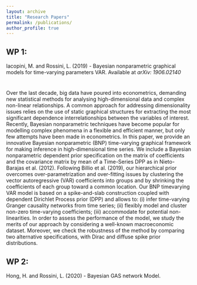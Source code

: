 ```yaml
---
layout: archive
title: "Research Papers"
permalink: /publications/
author_profile: true
---
```


## WP 1:

Iacopini, M. and Rossini, L. (2019) - Bayesian nonparametric graphical models for time-varying parameters VAR. Available at _arXiv: 1906.02140_ 
​
#
Over the last decade, big data have poured into econometrics, demanding new statistical methods for analysing high-dimensional data and complex non-linear relationships. A common approach for addressing dimensionality issues relies on the use of static graphical structures for extracting the most significant dependence interrelationships between the variables of interest. Recently, Bayesian nonparametric techniques have become popular for modelling complex phenomena in a flexible and efficient manner, but only few attempts have been made in econometrics. In this paper, we provide an innovative Bayesian nonparametric (BNP) time-varying graphical framework for making inference in high-dimensional time series. We include a Bayesian nonparametric dependent prior specification on the matrix of coefficients and the covariance matrix by mean of a Time-Series DPP as in Nieto-Barajas et al. (2012). Following Billio et al. (2019), our hierarchical prior overcomes over-parametrization and over-fitting issues by clustering the vector autoregressive (VAR) coefficients into groups and by shrinking the coefficients of each group toward a common location. Our BNP timevarying VAR model is based on a spike-and-slab construction coupled with dependent Dirichlet Process prior (DPP) and allows to: (i) infer time-varying Granger causality networks from time series; (ii) flexibly model and cluster non-zero time-varying coefficients; (iii) accommodate for potential non-linearities. In order to assess the performance of the model, we study the merits of our approach by considering a well-known macroeconomic dataset. Moreover, we check the robustness of the method by comparing two alternative specifications, with Dirac and diffuse spike prior distributions.

## WP 2:

Hong, H. and Rossini, L. (2020) - Bayesian GAS network Model.
